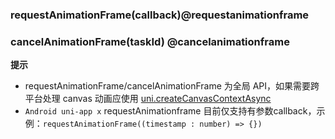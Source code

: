 ### requestAnimationFrame(callback)@requestanimationframe

<!-- UTSJSON.Global.requestAnimationFrame.description -->

<!-- UTSJSON.Global.requestAnimationFrame.param -->

<!-- UTSJSON.Global.requestAnimationFrame.returnValue -->

<!-- UTSJSON.Global.requestAnimationFrame.test -->

<!-- UTSJSON.Global.requestAnimationFrame.compatibility -->

<!-- UTSJSON.Global.requestAnimationFrame.tutorial -->

### cancelAnimationFrame(taskId) @cancelanimationframe

<!-- UTSJSON.Global.cancelAnimationFrame.description -->

<!-- UTSJSON.Global.cancelAnimationFrame.param -->

<!-- UTSJSON.Global.cancelAnimationFrame.returnValue -->

<!-- UTSJSON.Global.cancelAnimationFrame.test -->

<!-- UTSJSON.Global.cancelAnimationFrame.compatibility -->

<!-- UTSJSON.Global.cancelAnimationFrame.tutorial -->

**提示**
- requestAnimationFrame/cancelAnimationFrame 为全局 API，如果需要跨平台处理 canvas 动画应使用 [uni.createCanvasContextAsync]("./create-canvas-context-async.md")
- `Android uni-app x` requestAnimationframe 目前仅支持有参数callback，示例：`requestAnimationFrame((timestamp : number) => {})`
